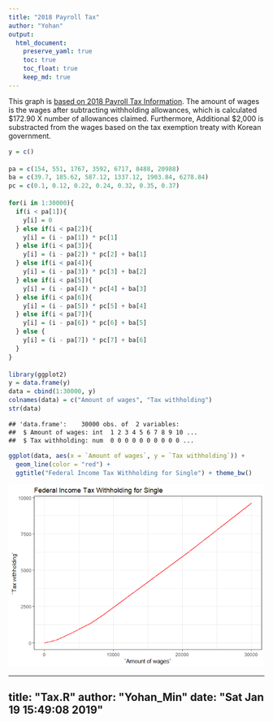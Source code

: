 ```yaml
---
title: "2018 Payroll Tax"
author: "Yohan"
output:
  html_document:
    preserve_yaml: true
    toc: true
    toc_float: true
    keep_md: true
---
```

This graph is [based on 2018 Payroll Tax Information](https://isc.uw.edu/wp-content/uploads/2018/01/Payroll-Tax-Information-2018.pdf). The amount of wages is the wages after subtracting withholding allowances, which is calculated $172.90 X number of allowances claimed. Furthermore, Additional $2,000 is substracted from the wages based on the tax exemption treaty with Korean government. 


```r
y = c()

pa = c(154, 551, 1767, 3592, 6717, 8488, 20988)
ba = c(39.7, 185.62, 587.12, 1337.12, 1903.84, 6278.84)
pc = c(0.1, 0.12, 0.22, 0.24, 0.32, 0.35, 0.37)

for(i in 1:30000){
  if(i < pa[1]){
    y[i] = 0
  } else if(i < pa[2]){
    y[i] = (i - pa[1]) * pc[1]
  } else if(i < pa[3]){
    y[i] = (i - pa[2]) * pc[2] + ba[1]
  } else if(i < pa[4]){
    y[i] = (i - pa[3]) * pc[3] + ba[2]
  } else if(i < pa[5]){
    y[i] = (i - pa[4]) * pc[4] + ba[3]
  } else if(i < pa[6]){
    y[i] = (i - pa[5]) * pc[5] + ba[4]
  } else if(i < pa[7]){
    y[i] = (i - pa[6]) * pc[6] + ba[5]
  } else {
    y[i] = (i - pa[7]) * pc[7] + ba[6]
  }
}

library(ggplot2)
y = data.frame(y)
data = cbind(1:30000, y)
colnames(data) = c("Amount of wages", "Tax withholding")
str(data)
```

```
## 'data.frame':	30000 obs. of  2 variables:
##  $ Amount of wages: int  1 2 3 4 5 6 7 8 9 10 ...
##  $ Tax withholding: num  0 0 0 0 0 0 0 0 0 0 ...
```

```r
ggplot(data, aes(x = `Amount of wages`, y = `Tax withholding`)) +
  geom_line(color = "red") +
  ggtitle("Federal Income Tax Withholding for Single") + theme_bw()
```

![](Tax_files/figure-html/unnamed-chunk-1-1.png)<!-- -->


---
title: "Tax.R"
author: "Yohan_Min"
date: "Sat Jan 19 15:49:08 2019"
---
